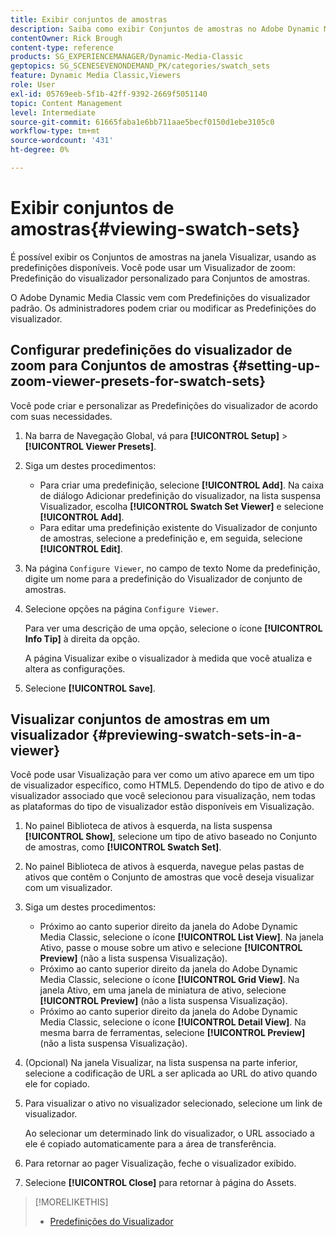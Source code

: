 ```yaml
---
title: Exibir conjuntos de amostras
description: Saiba como exibir Conjuntos de amostras no Adobe Dynamic Media Classic.
contentOwner: Rick Brough
content-type: reference
products: SG_EXPERIENCEMANAGER/Dynamic-Media-Classic
geptopics: SG_SCENESEVENONDEMAND_PK/categories/swatch_sets
feature: Dynamic Media Classic,Viewers
role: User
exl-id: 05769eeb-5f1b-42ff-9392-2669f5051140
topic: Content Management
level: Intermediate
source-git-commit: 61665faba1e6bb711aae5becf0150d1ebe3105c0
workflow-type: tm+mt
source-wordcount: '431'
ht-degree: 0%

---
```


# Exibir conjuntos de amostras{#viewing-swatch-sets}

É possível exibir os Conjuntos de amostras na janela Visualizar, usando as predefinições disponíveis. Você pode usar um Visualizador de zoom: Predefinição do visualizador personalizado para Conjuntos de amostras.

O Adobe Dynamic Media Classic vem com Predefinições do visualizador padrão. Os administradores podem criar ou modificar as Predefinições do visualizador.

## Configurar predefinições do visualizador de zoom para Conjuntos de amostras {#setting-up-zoom-viewer-presets-for-swatch-sets}

Você pode criar e personalizar as Predefinições do visualizador de acordo com suas necessidades.

1. Na barra de Navegação Global, vá para **[!UICONTROL Setup]** > **[!UICONTROL Viewer Presets]**.
1. Siga um destes procedimentos:

   * Para criar uma predefinição, selecione **[!UICONTROL Add]**. Na caixa de diálogo Adicionar predefinição do visualizador, na lista suspensa Visualizador, escolha **[!UICONTROL Swatch Set Viewer]** e selecione **[!UICONTROL Add]**.
   * Para editar uma predefinição existente do Visualizador de conjunto de amostras, selecione a predefinição e, em seguida, selecione **[!UICONTROL Edit]**.

1. Na página `Configure Viewer`, no campo de texto Nome da predefinição, digite um nome para a predefinição do Visualizador de conjunto de amostras.
1. Selecione opções na página `Configure Viewer`.

   Para ver uma descrição de uma opção, selecione o ícone **[!UICONTROL Info Tip]** à direita da opção.

   A página Visualizar exibe o visualizador à medida que você atualiza e altera as configurações.

1. Selecione **[!UICONTROL Save]**.

## Visualizar conjuntos de amostras em um visualizador {#previewing-swatch-sets-in-a-viewer}

Você pode usar Visualização para ver como um ativo aparece em um tipo de visualizador específico, como HTML5. Dependendo do tipo de ativo e do visualizador associado que você selecionou para visualização, nem todas as plataformas do tipo de visualizador estão disponíveis em Visualização.

1. No painel Biblioteca de ativos à esquerda, na lista suspensa **[!UICONTROL Show]**, selecione um tipo de ativo baseado no Conjunto de amostras, como **[!UICONTROL Swatch Set]**.
1. No painel Biblioteca de ativos à esquerda, navegue pelas pastas de ativos que contêm o Conjunto de amostras que você deseja visualizar com um visualizador.
1. Siga um destes procedimentos:

   * Próximo ao canto superior direito da janela do Adobe Dynamic Media Classic, selecione o ícone **[!UICONTROL List View]**. Na janela Ativo, passe o mouse sobre um ativo e selecione **[!UICONTROL Preview]** (não a lista suspensa Visualização).
   * Próximo ao canto superior direito da janela do Adobe Dynamic Media Classic, selecione o ícone **[!UICONTROL Grid View]**. Na janela Ativo, em uma janela de miniatura de ativo, selecione **[!UICONTROL Preview]** (não a lista suspensa Visualização).
   * Próximo ao canto superior direito da janela do Adobe Dynamic Media Classic, selecione o ícone **[!UICONTROL Detail View]**. Na mesma barra de ferramentas, selecione **[!UICONTROL Preview]** (não a lista suspensa Visualização).

1. (Opcional) Na janela Visualizar, na lista suspensa na parte inferior, selecione a codificação de URL a ser aplicada ao URL do ativo quando ele for copiado.
1. Para visualizar o ativo no visualizador selecionado, selecione um link de visualizador.

   Ao selecionar um determinado link do visualizador, o URL associado a ele é copiado automaticamente para a área de transferência.

1. Para retornar ao pager Visualização, feche o visualizador exibido.
1. Selecione **[!UICONTROL Close]** para retornar à página do Assets.

>[!MORELIKETHIS]
>
>* [Predefinições do Visualizador](application-setup.md#viewer_presets)
